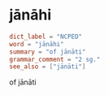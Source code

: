 # jānāhi

``` toml
dict_label = "NCPED"
word = "jānāhi"
summary = "of jānāti"
grammar_comment = "2 sg."
see_also = ["jānāti"]
```

of jānāti

